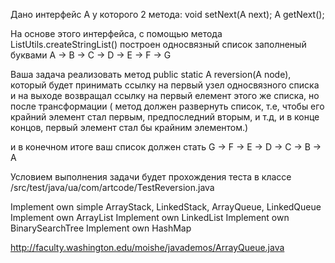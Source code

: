 Дано интерфейс А у которого 2 метода:
    void setNext(A<T> next);
    A<T> getNext();

На основе этого интерфейса, с помощью метода ListUtils.createStringList() построен односвязный список заполненый буквами
        A -> B -> C -> D -> E -> F -> G

Ваша задача реализовать метод public static<T> A<T> reversion(A<T> node), который будет принимать ссылку
 на первый узел односвязного списка и на выходе возвращал ссылку на первый елемент этого же списка, но после трансформации
 ( метод должен развернуть список, т.е, чтобы его крайний элемент стал первым, предпоследний вторым,
  и т.д, и в конце концов, первый элемент стал бы крайним элементом.)

  и в конечном итоге ваш список должен стать G -> F -> E -> D -> C -> B -> A

  Условием выполнения задачи будет прохождения теста в классе /src/test/java/ua/com/artcode/TestReversion.java
  
  Implement own simple ArrayStack, LinkedStack, ArrayQueue, LinkedQueue
  Implement own ArrayList
  Implement own LinkedList
  Implement own BinarySearchTree
  Implement own HashMap

http://faculty.washington.edu/moishe/javademos/ArrayQueue.java